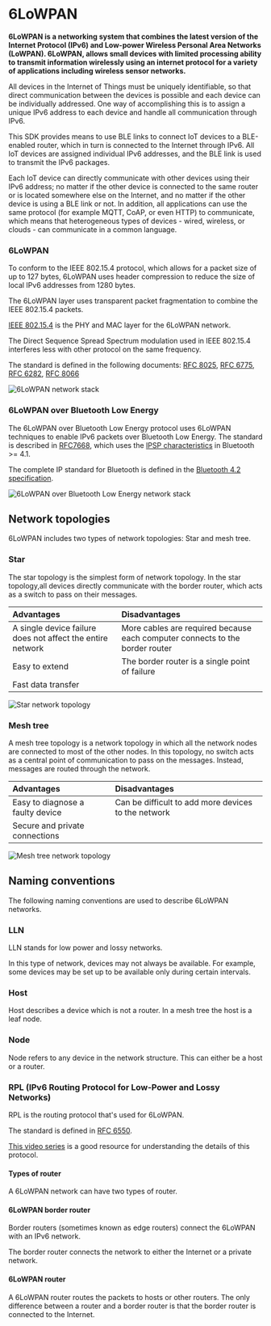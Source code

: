 # 6LoWPAN

**6LoWPAN is a networking system that combines the latest version of the Internet Protocol (IPv6) and Low-power Wireless Personal Area Networks (LoWPAN). 6LoWPAN, allows small devices with limited processing ability to transmit information wirelessly using an internet protocol for a variety of applications including wireless sensor networks.**

All devices in the Internet of Things must be uniquely identifiable, so that direct communication between the devices is possible and each device can be individually addressed. One way of accomplishing this is to assign a unique IPv6 address to each device and handle all communication through IPv6.

This SDK provides means to use BLE links to connect IoT devices to a BLE-enabled router, which in turn is connected to the Internet through IPv6. All IoT devices are assigned individual IPv6 addresses, and the BLE link is used to transmit the IPv6 packages.

Each IoT device can directly communicate with other devices using their IPv6 address; no matter if the other device is connected to the same router or is located somewhere else on the Internet, and no matter if the other device is using a BLE link or not. In addition, all applications can use the same protocol (for example MQTT, CoAP, or even HTTP) to communicate, which means that heterogeneous types of devices - wired, wireless, or clouds - can communicate in a common language.

### 6LoWPAN

To conform to the IEEE 802.15.4 protocol, which allows for a packet size of up to 127 bytes, 6LoWPAN uses header compression to reduce the size of local IPv6 addresses from 1280 bytes.

The 6LoWPAN layer uses transparent packet fragmentation to combine the IEEE 802.15.4 packets.

[IEEE 802.15.4](https://standards.ieee.org/standard/802_15_4-2015.html) is the PHY and MAC layer for the 6LoWPAN network. 

The Direct Sequence Spread Spectrum modulation used in IEEE 802.15.4 
interferes less with other protocol on the same frequency.

The standard is defined in the following documents:
[RFC 8025](https://datatracker.ietf.org/doc/rfc8025/), 
[RFC 6775](https://datatracker.ietf.org/doc/rfc6775/), 
[RFC 6282](https://datatracker.ietf.org/doc/rfc6282/), 
[RFC 8066](https://datatracker.ietf.org/doc/rfc8066/)

![6LoWPAN network stack](../images/6LoWPAN.png)

### 6LoWPAN over Bluetooth Low Energy

The 6LoWPAN over Bluetooth Low Energy protocol uses 6LoWPAN techniques to enable IPv6 packets over Bluetooth Low Energy. The standard is described in [RFC7668](https://datatracker.ietf.org/doc/rfc7668/), which uses the 
[IPSP characteristics](https://www.bluetooth.org/docman/handlers/DownloadDoc.ashx?doc_id=296307) in Bluetooth >= 4.1.

The complete IP standard for Bluetooth is defined in the [Bluetooth 4.2 specification](https://www.bluetooth.org/DocMan/handlers/DownloadDoc.ashx?doc_id=286439).

![6LoWPAN over Bluetooth Low Energy network stack](../images/ipv6onnrf51.png)

## Network topologies

6LoWPAN includes two types of network topologies: Star and mesh tree.

### Star

The star topology is the simplest form of network topology. In the star topology,all devices directly communicate with the border router, which acts as a switch to pass on their messages.

|**Advantages**|**Disadvantages**|
|:---------|:------------|
|A single device failure does not affect the entire network|More cables are required because each computer connects to the border router|
|Easy to extend|The border router is a single point of failure|
|Fast data transfer|

![Star network topology](../images/star_topology.png)

### Mesh tree

A mesh tree topology is a network topology in which all the network nodes are connected to most of the other nodes. In this topology, no switch acts as a central point of communication to pass on the messages. Instead, messages are routed through the network.

|**Advantages**|**Disadvantages**|
|:---------|:------------|
|Easy to diagnose a faulty device|Can be difficult to add more devices to the network|
|Secure and private connections|

![Mesh tree network topology](../images/mesh.png)

## Naming conventions

The following naming conventions are used to describe 6LoWPAN networks.

### LLN

LLN stands for low power and lossy networks.

In this type of network, devices may not always be available. For example, some devices may be set up to be available only during certain intervals.

### Host

Host describes a device which is not a router. In a mesh tree the host is a leaf node.

### Node

Node refers to any device in the network structure. This can either be a host or a router. 

### RPL (IPv6 Routing Protocol for Low-Power and Lossy Networks)

RPL is the routing protocol that's used for 6LoWPAN.

The standard is defined in [RFC 6550](https://datatracker.ietf.org/doc/rfc6550/).

[This video series](https://www.youtube.com/watch?v=6AP7p0sbBro&t=45s) is a good resource for understanding the details of this protocol.

#### Types of router

A 6LoWPAN network can have two types of router.

#### 6LoWPAN border router

Border routers (sometimes known as edge routers) connect the 6LoWPAN with an IPv6 network.

The border router connects the network to either the Internet or a private network.

#### 6LoWPAN router

A 6LoWPAN router routes the packets to hosts or other routers. The only difference between a router and a border router is that the border router is connected to the Internet.


